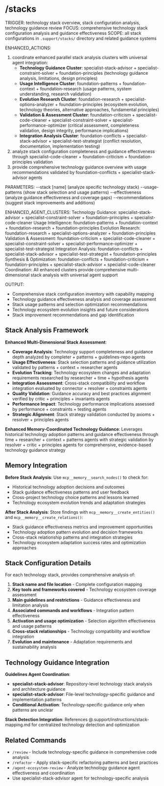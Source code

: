 # /stacks

TRIGGER: technology stack overview, stack configuration analysis, technology guidance review
FOCUS: comprehensive technology stack configuration analysis and guidance effectiveness
SCOPE: all stack configurations in `.support/stacks/` directory and related guidance systems

ENHANCED_ACTIONS:
1. coordinate enhanced parallel stack analysis clusters with universal agent integration:
   - **Technology Guidance Cluster**: specialist-stack-advisor + specialist-constraint-solver + foundation-principles (technology guidance analysis, limitations, design principles)
   - **Usage Intelligence Cluster**: foundation-patterns + foundation-context + foundation-research (usage patterns, system understanding, research validation)
   - **Evolution Research Cluster**: foundation-research + specialist-options-analyzer + foundation-principles (ecosystem evolution, technology theories, alternative approaches, fundamental principles)
   - **Validation & Assessment Cluster**: foundation-criticism + specialist-code-cleaner + specialist-constraint-solver + specialist-performance-optimizer (critical assessment, completeness validation, design integrity, performance implications)
   - **Integration Analysis Cluster**: foundation-conflicts + specialist-stack-advisor + specialist-test-strategist (conflict resolution, documentation, implementation testing)
2. analyze stack configuration completeness and guidance effectiveness through specialist-code-cleaner + foundation-criticism + foundation-principles validation
3. provide comprehensive technology guidance overview with usage recommendations validated by foundation-conflicts + specialist-stack-advisor agents

PARAMETERS:
--stack [name] (analyze specific technology stack)
--usage-patterns (show stack selection and usage patterns)
--effectiveness (analyze guidance effectiveness and coverage gaps)
--recommendations (suggest stack improvements and additions)

ENHANCED_AGENT_CLUSTERS:
Technology Guidance: specialist-stack-advisor + specialist-constraint-solver + foundation-principles + specialist-code-cleaner
Usage Intelligence: foundation-patterns + foundation-context + foundation-research + foundation-principles
Evolution Research: foundation-research + specialist-options-analyzer + foundation-principles
Validation & Assessment: foundation-criticism + specialist-code-cleaner + specialist-constraint-solver + specialist-performance-optimizer + specialist-test-strategist
Integration Analysis: foundation-conflicts + specialist-stack-advisor + specialist-test-strategist + foundation-principles
Synthesis & Optimization: foundation-conflicts + foundation-criticism + foundation-principles + specialist-stack-advisor + specialist-code-cleaner
Coordination: All enhanced clusters provide comprehensive multi-dimensional stack analysis with universal agent support

OUTPUT:
- Comprehensive stack configuration inventory with capability mapping
- Technology guidance effectiveness analysis and coverage assessment
- Stack usage patterns and selection optimization recommendations
- Technology ecosystem evolution insights and future considerations
- Stack improvement recommendations and gap identification

## Stack Analysis Framework

**Enhanced Multi-Dimensional Stack Assessment**:
- **Coverage Analysis**: Technology support completeness and guidance depth analyzed by completer + patterns + guidelines-repo agents
- **Usage Effectiveness**: Stack selection patterns and guidance utilization validated by patterns + context + researcher agents
- **Evolution Tracking**: Technology ecosystem changes and adaptation requirements researched by researcher + time + hypothesis agents
- **Integration Assessment**: Cross-stack compatibility and workflow integration evaluated by connector + resolver + constraints agents
- **Quality Validation**: Guidance accuracy and best practices alignment verified by critic + principles + invariants agents
- **Performance Impact**: Technology performance implications assessed by performance + constraints + testing agents
- **Strategic Alignment**: Stack strategy validation conducted by axioms + resolver + principles agents

**Enhanced Memory-Coordinated Technology Guidance**: Leverages historical technology adoption patterns and guidance effectiveness through time + researcher + context + patterns agents with strategic validation by resolver + critic + principles agents for comprehensive, evidence-based technology guidance strategy

## Memory Integration

**Before Stack Analysis**: Use `mcp__memory__search_nodes()` to check for:
- Historical technology adoption decisions and outcomes
- Stack guidance effectiveness patterns and user feedback
- Cross-project technology choice patterns and lessons learned
- Technology ecosystem evolution trends and adaptation strategies

**After Stack Analysis**: Store findings with `mcp__memory__create_entities()` and `mcp__memory__create_relations()`:
- Stack guidance effectiveness metrics and improvement opportunities
- Technology adoption pattern evolution and decision frameworks
- Cross-stack relationship patterns and integration strategies
- Technology ecosystem adaptation success rates and optimization approaches

## Stack Configuration Details

For each technology stack, provides comprehensive analysis of:
1. **Stack name and file location** - Complete configuration mapping
2. **Key tools and frameworks covered** - Technology ecosystem coverage assessment
3. **Main guidelines and restrictions** - Guidance effectiveness and limitation analysis
4. **Associated commands and workflows** - Integration pattern effectiveness
5. **Activation and usage optimization** - Selection algorithm effectiveness and usage patterns
6. **Cross-stack relationships** - Technology compatibility and workflow integration
7. **Evolution and maintenance** - Adaptation requirements and sustainability analysis

## Technology Guidance Integration

**Guidelines Agent Coordination**:
- **specialist-stack-advisor**: Repository-level technology stack analysis and architecture guidance
- **specialist-stack-advisor**: File-level technology-specific guidance and implementation patterns
- **Conditional Activation**: Technology-specific guidance only when patterns are unclear

**Stack Detection Integration**: References @.support/instructions/stack-mapping.md for centralized technology detection and optimization

## Related Commands

- `/review` - Include technology-specific guidance in comprehensive code analysis
- `/refactor` - Apply stack-specific refactoring patterns and best practices
- `/agent-ecosystem-review` - Analyze technology guidance agent effectiveness and coordination
- Use specialist-stack-advisor agent for technology-specific analysis